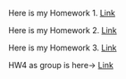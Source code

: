 Here is my Homework 1. [Link](BurcuHW1.html)

Here is my Homework 2. [Link](hw2.html)

Here is my Homework 3. [Link](HW3.html)

HW4 as group is here-> [Link](HW_4_Group1.html)
 
